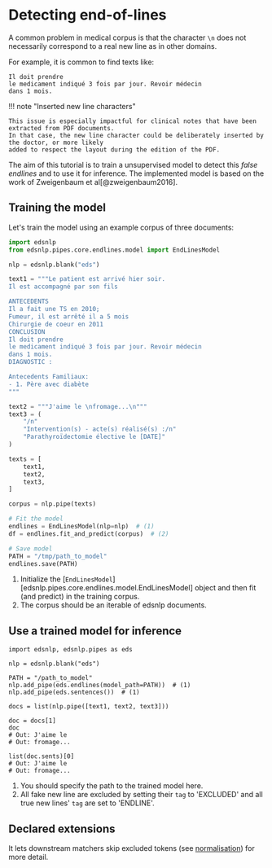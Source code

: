 # Detecting end-of-lines

A common problem in medical corpus is that the character `\n` does not necessarily correspond to a real new line as in other domains.

For example, it is common to find texts like:

```
Il doit prendre
le medicament indiqué 3 fois par jour. Revoir médecin
dans 1 mois.
```

!!! note "Inserted new line characters"

    This issue is especially impactful for clinical notes that have been extracted from PDF documents.
    In that case, the new line character could be deliberately inserted by the doctor, or more likely
    added to respect the layout during the edition of the PDF.

The aim of this tutorial is to train a unsupervised model to detect this _false endlines_ and to use it for inference.
The implemented model is based on the work of Zweigenbaum et al[@zweigenbaum2016].

## Training the model

Let's train the model using an example corpus of three documents:

```python
import edsnlp
from edsnlp.pipes.core.endlines.model import EndLinesModel

nlp = edsnlp.blank("eds")

text1 = """Le patient est arrivé hier soir.
Il est accompagné par son fils

ANTECEDENTS
Il a fait une TS en 2010;
Fumeur, il est arrêté il a 5 mois
Chirurgie de coeur en 2011
CONCLUSION
Il doit prendre
le medicament indiqué 3 fois par jour. Revoir médecin
dans 1 mois.
DIAGNOSTIC :

Antecedents Familiaux:
- 1. Père avec diabète
"""

text2 = """J'aime le \nfromage...\n"""
text3 = (
    "/n"
    "Intervention(s) - acte(s) réalisé(s) :/n"
    "Parathyroïdectomie élective le [DATE]"
)

texts = [
    text1,
    text2,
    text3,
]

corpus = nlp.pipe(texts)

# Fit the model
endlines = EndLinesModel(nlp=nlp)  # (1)
df = endlines.fit_and_predict(corpus)  # (2)

# Save model
PATH = "/tmp/path_to_model"
endlines.save(PATH)
```

1. Initialize the [`EndLinesModel`][edsnlp.pipes.core.endlines.model.EndLinesModel]
   object and then fit (and predict) in the training corpus.
2. The corpus should be an iterable of edsnlp documents.

## Use a trained model for inference

```{ .python .no-check }
import edsnlp, edsnlp.pipes as eds

nlp = edsnlp.blank("eds")

PATH = "/path_to_model"
nlp.add_pipe(eds.endlines(model_path=PATH))  # (1)
nlp.add_pipe(eds.sentences())  # (1)

docs = list(nlp.pipe([text1, text2, text3]))

doc = docs[1]
doc
# Out: J'aime le
# Out: fromage...

list(doc.sents)[0]
# Out: J'aime le
# Out: fromage...
```

1. You should specify the path to the trained model here.
2. All fake new line are excluded by setting their `tag` to 'EXCLUDED' and all true new lines' `tag` are set to 'ENDLINE'.

## Declared extensions

It lets downstream matchers skip excluded tokens (see [normalisation](../pipes/core/normalizer.md)) for more detail.
